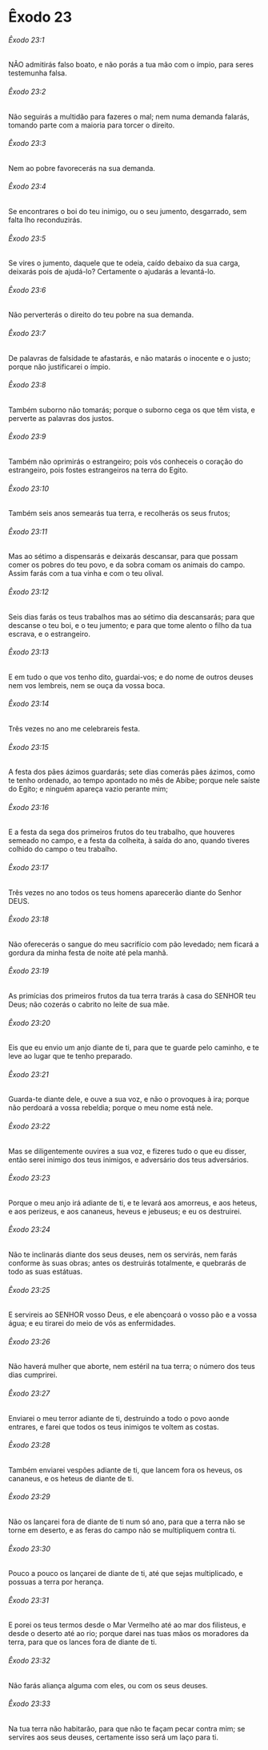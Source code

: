 # Êxodo 23

###### Êxodo 23:1

NÃO admitirás falso boato, e não porás a tua mão com o ímpio, para seres testemunha falsa.

###### Êxodo 23:2

Não seguirás a multidão para fazeres o mal; nem numa demanda falarás, tomando parte com a maioria para torcer o direito.

###### Êxodo 23:3

Nem ao pobre favorecerás na sua demanda.

###### Êxodo 23:4

Se encontrares o boi do teu inimigo, ou o seu jumento, desgarrado, sem falta lho reconduzirás.

###### Êxodo 23:5

Se vires o jumento, daquele que te odeia, caído debaixo da sua carga, deixarás pois de ajudá-lo? Certamente o ajudarás a levantá-lo.

###### Êxodo 23:6

Não perverterás o direito do teu pobre na sua demanda.

###### Êxodo 23:7

De palavras de falsidade te afastarás, e não matarás o inocente e o justo; porque não justificarei o ímpio.

###### Êxodo 23:8

Também suborno não tomarás; porque o suborno cega os que têm vista, e perverte as palavras dos justos.

###### Êxodo 23:9

Também não oprimirás o estrangeiro; pois vós conheceis o coração do estrangeiro, pois fostes estrangeiros na terra do Egito.

###### Êxodo 23:10

Também seis anos semearás tua terra, e recolherás os seus frutos;

###### Êxodo 23:11

Mas ao sétimo a dispensarás e deixarás descansar, para que possam comer os pobres do teu povo, e da sobra comam os animais do campo. Assim farás com a tua vinha e com o teu olival.

###### Êxodo 23:12

Seis dias farás os teus trabalhos mas ao sétimo dia descansarás; para que descanse o teu boi, e o teu jumento; e para que tome alento o filho da tua escrava, e o estrangeiro.

###### Êxodo 23:13

E em tudo o que vos tenho dito, guardai-vos; e do nome de outros deuses nem vos lembreis, nem se ouça da vossa boca.

###### Êxodo 23:14

Três vezes no ano me celebrareis festa.

###### Êxodo 23:15

A festa dos pães ázimos guardarás; sete dias comerás pães ázimos, como te tenho ordenado, ao tempo apontado no mês de Abibe; porque nele saíste do Egito; e ninguém apareça vazio perante mim;

###### Êxodo 23:16

E a festa da sega dos primeiros frutos do teu trabalho, que houveres semeado no campo, e a festa da colheita, à saída do ano, quando tiveres colhido do campo o teu trabalho.

###### Êxodo 23:17

Três vezes no ano todos os teus homens aparecerão diante do Senhor DEUS.

###### Êxodo 23:18

Não oferecerás o sangue do meu sacrifício com pão levedado; nem ficará a gordura da minha festa de noite até pela manhã.

###### Êxodo 23:19

As primícias dos primeiros frutos da tua terra trarás à casa do SENHOR teu Deus; não cozerás o cabrito no leite de sua mãe.

###### Êxodo 23:20

Eis que eu envio um anjo diante de ti, para que te guarde pelo caminho, e te leve ao lugar que te tenho preparado.

###### Êxodo 23:21

Guarda-te diante dele, e ouve a sua voz, e não o provoques à ira; porque não perdoará a vossa rebeldia; porque o meu nome está nele.

###### Êxodo 23:22

Mas se diligentemente ouvires a sua voz, e fizeres tudo o que eu disser, então serei inimigo dos teus inimigos, e adversário dos teus adversários.

###### Êxodo 23:23

Porque o meu anjo irá adiante de ti, e te levará aos amorreus, e aos heteus, e aos perizeus, e aos cananeus, heveus e jebuseus; e eu os destruirei.

###### Êxodo 23:24

Não te inclinarás diante dos seus deuses, nem os servirás, nem farás conforme às suas obras; antes os destruirás totalmente, e quebrarás de todo as suas estátuas.

###### Êxodo 23:25

E servireis ao SENHOR vosso Deus, e ele abençoará o vosso pão e a vossa água; e eu tirarei do meio de vós as enfermidades.

###### Êxodo 23:26

Não haverá mulher que aborte, nem estéril na tua terra; o número dos teus dias cumprirei.

###### Êxodo 23:27

Enviarei o meu terror adiante de ti, destruindo a todo o povo aonde entrares, e farei que todos os teus inimigos te voltem as costas.

###### Êxodo 23:28

Também enviarei vespões adiante de ti, que lancem fora os heveus, os cananeus, e os heteus de diante de ti.

###### Êxodo 23:29

Não os lançarei fora de diante de ti num só ano, para que a terra não se torne em deserto, e as feras do campo não se multipliquem contra ti.

###### Êxodo 23:30

Pouco a pouco os lançarei de diante de ti, até que sejas multiplicado, e possuas a terra por herança.

###### Êxodo 23:31

E porei os teus termos desde o Mar Vermelho até ao mar dos filisteus, e desde o deserto até ao rio; porque darei nas tuas mãos os moradores da terra, para que os lances fora de diante de ti.

###### Êxodo 23:32

Não farás aliança alguma com eles, ou com os seus deuses.

###### Êxodo 23:33

Na tua terra não habitarão, para que não te façam pecar contra mim; se servires aos seus deuses, certamente isso será um laço para ti.

